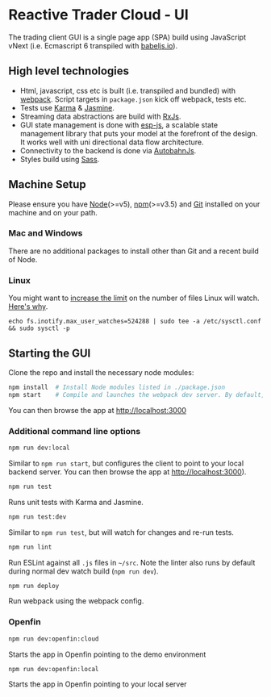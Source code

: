 # Reactive Trader Cloud - UI

The trading client GUI is a single page app (SPA) build using JavaScript vNext (i.e. Ecmascript 6 transpiled with [babeljs.io](http://babeljs.io)).

## High level technologies

* Html, javascript, css etc is built (i.e. transpiled and bundled) with [webpack](https://webpack.github.io). Script targets in `package.json` kick off webpack, tests etc.
* Tests use [Karma](https://karma-runner.github.io) & [Jasmine](http://jasmine.github.io).
* Streaming data abstractions are build with [RxJs](https://github.com/Reactive-Extensions/RxJS).
* GUI state management is done with [esp-js](https://github.com/esp/esp-js), a scalable state management library that puts your model at the forefront of the design. It works well with uni directional data flow architecture.
* Connectivity to the backend is done via [AutobahnJs](https://github.com/crossbario/autobahn-js).
* Styles build using [Sass](http://sass-lang.com/).

## Machine Setup
Please ensure you have [Node](https://nodejs.org)(>=v5), [npm](https://github.com/npm/npm)(>=v3.5) and [Git](https://git-scm.com/downloads) installed on your machine and on your path.

### Mac and Windows
There are no additional packages to install other than Git and a recent build of Node.

### Linux
You might want to [increase the limit](http://stackoverflow.com/questions/16748737/grunt-watch-error-waiting-fatal-error-watch-enospc) on the number of files Linux will watch. [Here's why](https://github.com/coryhouse/react-slingshot/issues/6).
```
echo fs.inotify.max_user_watches=524288 | sudo tee -a /etc/sysctl.conf && sudo sysctl -p
```

## Starting the GUI

Clone the repo and install the necessary node modules:

```sh
npm install  # Install Node modules listed in ./package.json
npm start    # Compile and launches the webpack dev server. By default, the client connects to a demo environment.
```

You can then browse the app at [http://localhost:3000](http://localhost:3000)

### Additional command line options

```sh
npm run dev:local
```

Similar to `npm run start`, but configures the client to point to your local backend server. You can then browse the app at [http://localhost:3000](http://localhost:3000)).

```sh
npm run test
```
Runs unit tests with Karma and Jasmine.

```sh
npm run test:dev
```
Similar to `npm run test`, but will watch for changes and re-run tests.

```sh
npm run lint
```
Run ESLint against all `.js` files in `~/src`.
Note the linter also runs by default during normal dev watch build (`npm run dev`).

```sh
npm run deploy
```
Run webpack using the webpack config.

### Openfin

```sh
npm run dev:openfin:cloud
```
Starts the app in Openfin pointing to the demo environment

```sh
npm run dev:openfin:local
```

Starts the app in Openfin pointing to your local server
